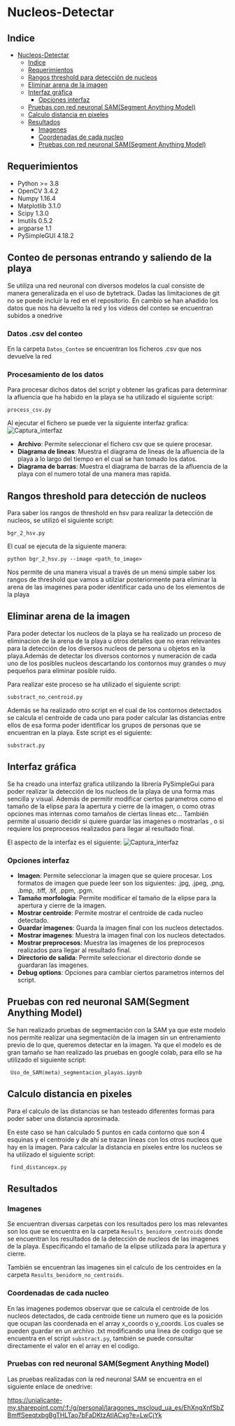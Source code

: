 # Nucleos-Detectar

## Indice 
- [Nucleos-Detectar](#nucleos-detectar)
  - [Indice](#indice)
  - [Requerimientos](#requerimientos)
  - [Rangos threshold para detección de nucleos](#rangos-threshold-para-detección-de-nucleos)
  - [Eliminar arena de la imagen](#eliminar-arena-de-la-imagen)
  - [Interfaz gráfica](#interfaz-gráfica)
    - [Opciones interfaz](#opciones-interfaz)
  - [Pruebas con red neuronal SAM(Segment Anything Model)](#pruebas-con-red-neuronal-samsegment-anything-model)
  - [Calculo distancia en pixeles](#calculo-distancia-en-pixeles)
  - [Resultados](#resultados)
    - [Imagenes](#imagenes)
    - [Coordenadas de cada nucleo](#coordenadas-de-cada-nucleo)
    - [Pruebas con red neuronal SAM(Segment Anything Model)](#pruebas-con-red-neuronal-samsegment-anything-model-1)

## Requerimientos
- Python >= 3.8
- OpenCV 3.4.2
- Numpy 1.16.4
- Matplotlib 3.1.0
- Scipy 1.3.0
- Imutils 0.5.2
- argparse 1.1
- PySimpleGUI 4.18.2
## Conteo de personas entrando y saliendo de la playa
Se utiliza una red neuronal con diversos modelos la cual consiste de manera generalizada en el uso de bytetrack. Dadas las limitaciones de git no se puede incluir la red en el repositorio. En cambio se han añadido los datos que nos ha devuelto la red y los videos del conteo se encuentran subidos a onedrive
### Datos .csv del conteo
En la carpeta ```Datos_Conteo``` se encuentran los ficheros .csv que nos devuelve la red
### Procesamiento de los datos
Para procesar dichos datos del script y obtener las graficas para determinar la afluencia que ha habido en la playa se ha utilizado el siguiente script:

``` process_csv.py ```

Al ejecutar el fichero se puede ver la siguiente interfaz grafica:
![Captura_interfaz](./Raw_Images/Interfaz_process_csv.png)

- **Archivo**: Permite seleccionar el fichero csv que se quiere procesar.
- **Diagrama de lineas**: Muestra el diagrama de lineas de la afluencia de la playa a lo largo del tiempo en el cual se han tomado los datos.
- **Diagrama de barras**: Muestra el diagrama de barras de la afluencia de la playa con el numero total de una manera mas rapida.




## Rangos threshold para detección de nucleos
Para saber los rangos de threshold en hsv para realizar la detección de nucleos, se utilizó el siguiente script:

``` bgr_2_hsv.py ```

El cual se ejecuta de la siguiente manera:

``` python bgr_2_hsv.py --image <path_to_image> ```

Nos permite de una manera visual a través de un menú simple saber los rangos de threshold que vamos a utilziar posteriormente para eliminar la arena de las imagenes para poder identificar cada uno de los elementos de la playa 

## Eliminar arena de la imagen
Para poder detectar los nucleos de la playa se ha realizado un proceso de eliminacion de la arena de la playa u otros detalles que no eran relevantes para la detección de los diversos nucleos de persona u objetos en la playa.Además de detectar los diversos contornos y numeración de cada uno de los posibles nucleos descartando los contornos muy grandes o muy pequeños para eliminar posible ruido.

Para realizar este proceso se ha utilizado el siguiente script:

``` substract_no_centroid.py ```

Además se ha realizado otro script en el cual de los contornos detectados se calcula el centroide de cada uno para poder calcular las distancias entre ellos de esa forma poder identificar los grupos de personas que se encuentran en la playa. Este script es el siguiente:

``` substract.py ```

## Interfaz gráfica
Se ha creado una interfaz grafica utilizando la librería PySimpleGui para poder realizar la detección de los nucleos de la playa de una forma mas sencilla y visual. Además de permitir modificar ciertos parametros como el tamaño de la elipse para la apertura y cierre de la imagen, o como otras opciones mas internas como tamaños de ciertas lineas etc... También permite al usuario decidir si quiere guardar las imagenes o mostrarlas , o si requiere los preprocesos realizados para llegar al resultado final.


El aspecto de la interfaz es el siguiente:
![Captura_interfaz](./Raw_Images/Captura_interfaz.png)
### Opciones interfaz
- **Imagen**: Permite seleccionar la imagen que se quiere procesar. Los formatos de imagen que puede leer son los siguientes: .jpg, .jpeg, .png, .bmp, .tiff, .tif, .ppm, .pgm.
- **Tamaño morfologia**: Permite modificar el tamaño de la elipse para la apertura y cierre de la imagen.
- **Mostrar centroide**: Permite mostrar el centroide de cada nucleo detectado.
- **Guardar imagenes**: Guarda la imagen final con los nucleos detectados.
- **Mostrar imagenes**: Muestra la imagen final con los nucleos detectados.
- **Mostrar preprocesos**: Muestra las imagenes de los preprocesos realizados para llegar al resultado final.
- **Directorio de salida**: Permite seleccionar el directorio donde se guardaran las imagenes.
- **Debug options**: Opciones para cambiar ciertos parametros internos del script.

## Pruebas con red neuronal SAM(Segment Anything Model)
Se han realizado pruebas de segmentación con la SAM ya que este modelo nos permite realizar una segmentación de la imagen sin un entrenamiento previo de lo que, queremos detectar en la imagen. Ya que el modelo es de gran tamaño se han realizado las pruebas en google colab, para ello se ha utilizado el siguiente script:

``` Uso_de_SAM(meta)_segmentacion_playas.ipynb```
## Calculo distancia en pixeles
Para el calculo de las distancias se han testeado diferentes formas para poder saber una distancia aproximada. 

En este caso se han calculado 5 puntos en cada contorno que son 4 esquinas y el centroide y de ahí se trazan lineas con los otros nucleos que hay en la imagen.
Para calcular la distancia en pixeles entre los nucleos se ha utilizado el siguiente script:

``` find_distancepx.py```

## Resultados

### Imagenes 
Se encuentran diversas carpetas con los resultados pero los mas relevantes son los que se encuentra en la carpeta ``` Results_benidorm_centroids ``` donde se encuentran los resultados de la detección de nucleos de las imagenes de la playa. Especificando el tamaño de la elipse utilizada para la apertura y cierre.

También se encuentran las imagenes sin el calculo de los centroides en la carpeta ``` Results_benidorm_no_centroids ```.

### Coordenadas de cada nucleo

En las imagenes podemos observar que se calcula el centroide de los nucleos detectados, de cada centroide tiene un numero que es la posición que ocupan las coordenada en el array x_coords o y_coords. Los cuales se pueden guardar en un archivo .txt modificando una linea de codigo que se encuentra en el script ``` substract.py ```, también se puede consultar directamente el valor en el array en el codigo.

### Pruebas con red neuronal SAM(Segment Anything Model)
Las pruebas realizadas con la red neuronal SAM se encuentra en el siguiente enlace de onedrive:

https://unialicante-my.sharepoint.com/:f:/g/personal/laragones_mscloud_ua_es/EhXngXnfSbZBmffSeeqtxbgBgTHLTao7bFaDKtzAtlACxg?e=LwCjYk
